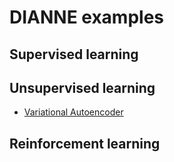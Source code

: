 DIANNE examples
===============

Supervised learning
-------------------

Unsupervised learning
---------------------
  * [Variational Autoencoder](dianne.examples.vae/README.md)

Reinforcement learning
----------------------
